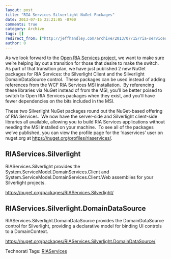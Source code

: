 ```yaml
---
layout: post
title: "RIA Services Silverlight NuGet Packages"
date: 2013-07-15 22:21:05 -0700
comments: true
category: Archive
tags: []
redirect_from: ["http://jeffhandley.com/archive/2013/07/15/ria-services-silverlight-nuget-packages.aspx"].aspx
author: 0
---
```

<!-- more -->
<p>As we look forward to the <a title="RIA Services is Getting Open-Sourced" href="http://jeffhandley.com/archive/2013/07/03/ria-services-is-getting-open-sourced.aspx" target="_blank">Open RIA Services project</a>, we want to make sure we’re helping lay out a transition for those that desire to make the switch.  As part of that transition plan, we have just published 2 new NuGet packages for RIA Services: the Silverlight Client and the Silverlight DomainDataSource control.  These packages can be used instead of adding references from the WCF RIA Services MSI installation.  By referencing these libraries via NuGet instead of from the MSI, you’ll be better poised to switch to Open RIA Services packages when they exist, and you’ll have fewer dependencies on the bits included in the MSI.</p>  <p>These two Silverlight NuGet packages round out the NuGet-based offering of RIA Services.  We now have the server-side and Silverlight client-side libraries all available, allowing you to build RIA Services applications without needing the MSI installed on your machine.  To see all of the packages we’ve published, you can view the profile page for the ‘riaservices’ user on nuget.org at <a href="https://nuget.org/profiles/riaservices/">https://nuget.org/profiles/riaservices/</a>.</p>  <h2>RIAServices.Silverlight</h2>  <p>RIAServices.Silverlight provides the System.ServiceModel.DomainServices.Client and System.ServiceModel.DomainServices.Client.Web assemblies for your Silverlight projects.</p>  <p><a href="https://nuget.org/packages/RIAServices.Silverlight/">https://nuget.org/packages/RIAServices.Silverlight/</a></p>  <h2>RIAServices.Silverlight.DomainDataSource</h2>  <p>RIAServices.Silverlight.DomainDataSource provides the DomainDataSource control for Silverlight, providing a declarative model for binding UI controls to a DomainContext.</p>  <p><a title="https://nuget.org/packages/RIAServices.Silverlight.DomainDataSource/" href="https://nuget.org/packages/RIAServices.Silverlight.DomainDataSource/">https://nuget.org/packages/RIAServices.Silverlight.DomainDataSource/</a></p>  <div id="scid:0767317B-992E-4b12-91E0-4F059A8CECA8:bc363a4f-ca30-407a-af72-bb6090bed218" class="wlWriterEditableSmartContent" style="float: none; padding-bottom: 0px; padding-top: 0px; padding-left: 0px; margin: 0px; display: inline; padding-right: 0px">Technorati Tags: <a href="http://technorati.com/tags/RIAServices" rel="tag">RIAServices</a></div>  <p><strong><font color="#d26941" face="Arial Narrow"> </font></strong></p>

